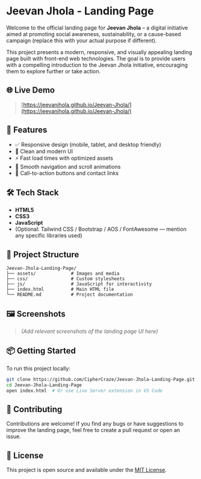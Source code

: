 # Jeevan Jhola - Landing Page

Welcome to the official landing page for **Jeevan Jhola** – a digital initiative aimed at promoting social awareness, sustainability, or a cause-based campaign (replace this with your actual purpose if different).

This project presents a modern, responsive, and visually appealing landing page built with front-end web technologies. The goal is to provide users with a compelling introduction to the Jeevan Jhola initiative, encouraging them to explore further or take action.

## 🌐 Live Demo

> [https://jeevanjhola.github.io/Jeevan-Jhola/](https://jeevanjhola.github.io/Jeevan-Jhola/)

## 🚀 Features

* ✅ Responsive design (mobile, tablet, and desktop friendly)
* 🎨 Clean and modern UI
* ⚡ Fast load times with optimized assets
* 🧭 Smooth navigation and scroll animations
* 🔗 Call-to-action buttons and contact links

## 🛠️ Tech Stack

* **HTML5**
* **CSS3**
* **JavaScript**
* (Optional: Tailwind CSS / Bootstrap / AOS / FontAwesome — mention any specific libraries used)

## 📁 Project Structure

```
Jeevan-Jhola-Landing-Page/
├── assets/             # Images and media
├── css/                # Custom stylesheets
├── js/                 # JavaScript for interactivity
├── index.html          # Main HTML file
└── README.md           # Project documentation
```

## 🖼️ Screenshots

> *(Add relevant screenshots of the landing page UI here)*

## 📦 Getting Started

To run this project locally:

```bash
git clone https://github.com/CipherCraze/Jeevan-Jhola-Landing-Page.git
cd Jeevan-Jhola-Landing-Page
open index.html  # Or use Live Server extension in VS Code
```

## 📌 Contributing

Contributions are welcome! If you find any bugs or have suggestions to improve the landing page, feel free to create a pull request or open an issue.

## 📄 License

This project is open source and available under the [MIT License](LICENSE).


